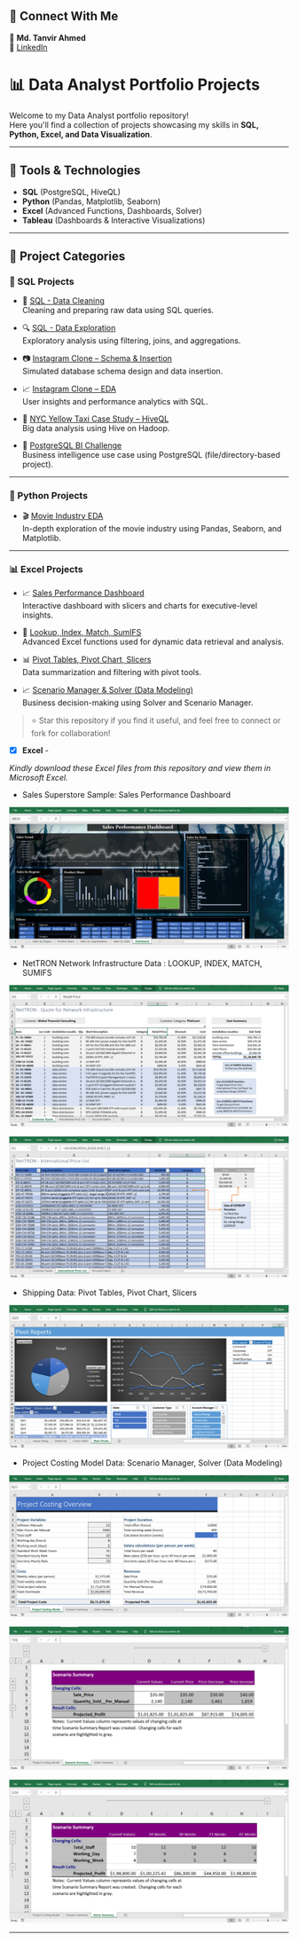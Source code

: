 
## 🔗 Connect With Me

👤 **Md. Tanvir Ahmed**  
📎 [LinkedIn](https://www.linkedin.com/in/mdtanvirahmeddev/)


# 📊 Data Analyst Portfolio Projects

Welcome to my Data Analyst portfolio repository!  
Here you'll find a collection of projects showcasing my skills in **SQL, Python, Excel, and Data Visualization**.

---

## 🔧 Tools & Technologies

- **SQL** (PostgreSQL, HiveQL)
- **Python** (Pandas, Matplotlib, Seaborn)
- **Excel** (Advanced Functions, Dashboards, Solver)
- **Tableau** (Dashboards & Interactive Visualizations)

---

## 📁 Project Categories

### 📌 SQL Projects

- 🧹 [SQL - Data Cleaning](https://github.com/md-ahmed-tanvir/DataAnalystPortfolioProjects/blob/main/SQL%20-%20Data%20Cleaning.sql)  
  Cleaning and preparing raw data using SQL queries.

- 🔍 [SQL - Data Exploration](https://github.com/md-ahmed-tanvir/DataAnalystPortfolioProjects/blob/main/SQL%20-%20Data%20Exploration.sql)  
  Exploratory analysis using filtering, joins, and aggregations.

- 📷 [Instagram Clone – Schema & Insertion](https://github.com/md-ahmed-tanvir/DataAnalystPortfolioProjects/blob/main/Instagram%20Clone%20SQL%20-%20Database%20%26%20Inserting%20Data.sql)  
  Simulated database schema design and data insertion.

- 📈 [Instagram Clone – EDA](https://github.com/md-ahmed-tanvir/DataAnalystPortfolioProjects/blob/main/Instagram%20Clone%20SQL%20-%20Exploratory%20Data%20Analysis.sql)  
  User insights and performance analytics with SQL.

- 🚕 [NYC Yellow Taxi Case Study – HiveQL](https://github.com/md-ahmed-tanvir/DataAnalystPortfolioProjects/blob/main/Hadoop(Hive)%20-%20NYC%20Yellow%20Taxi%20Case%20Study.txt)  
  Big data analysis using Hive on Hadoop.

- 🐘 [PostgreSQL BI Challenge](https://github.com/md-ahmed-tanvir/DataAnalystPortfolioProjects/blob/main/PostgreSQL-BI-CHALLENGE)  
  Business intelligence use case using PostgreSQL (file/directory-based project).

---

### 🐍 Python Projects

- 🎬 [Movie Industry EDA](https://github.com/md-ahmed-tanvir/DataAnalystPortfolioProjects/blob/main/Python%20-%20Movie%20Industry%20EDA%20Project.ipynb)  
  In-depth exploration of the movie industry using Pandas, Seaborn, and Matplotlib.

---

### 📊 Excel Projects

- 📈 [Sales Performance Dashboard](https://github.com/md-ahmed-tanvir/DataAnalystPortfolioProjects/blob/main/Excel%20-%20Sales%20Performance%20Dashboard.xlsx)  
  Interactive dashboard with slicers and charts for executive-level insights.

- 📌 [Lookup, Index, Match, SumIFS](https://github.com/md-ahmed-tanvir/DataAnalystPortfolioProjects/blob/main/Excel%20-%20LOOKUP%2C%20INDEX%2C%20MATCH%2C%20SUMIFS.xlsx)  
  Advanced Excel functions used for dynamic data retrieval and analysis.

- 📊 [Pivot Tables, Pivot Chart, Slicers](https://github.com/md-ahmed-tanvir/DataAnalystPortfolioProjects/blob/main/Excel%20-%20Pivot%20Tables%2C%20Pivot%20Chart%2C%20Slicers.xlsx)  
  Data summarization and filtering with pivot tools.

- 📈 [Scenario Manager & Solver (Data Modeling)](https://github.com/md-ahmed-tanvir/DataAnalystPortfolioProjects/blob/main/Excel%20-%20Scenario%20Manager%2C%20Solver%20(Data%20Modeling).xlsx)  
  Business decision-making using Solver and Scenario Manager.





> ⭐ Star this repository if you find it useful, and feel free to connect or fork for collaboration!



- [x] **Excel** - 

*Kindly download these Excel files from this repository and view them in Microsoft Excel.*


- Sales Superstore Sample: Sales Performance Dashboard <br />

![Dashboard](visuals/excel/Dashboards.png)


- NetTRON Network Infrastructure Data : LOOKUP, INDEX, MATCH, SUMIFS <br />

![Dashboard](visuals/excel/INDEX.png)

![Dashboard](visuals/excel/LOOKUP.png)


- Shipping Data: Pivot Tables, Pivot Chart, Slicers <br />

![Dashboard](visuals/excel/PivotReports.png)


- Project Costing Model Data: Scenario Manager, Solver (Data Modeling)

![Dashboard](visuals/excel/DataModeling.png)

![Dashboard](visuals/excel/Solver.png)

![Dashboard](visuals/excel/ScenarioManager.png)

--------------------------------------------------------------------------------------------------------------------------------------------------------------------------------
